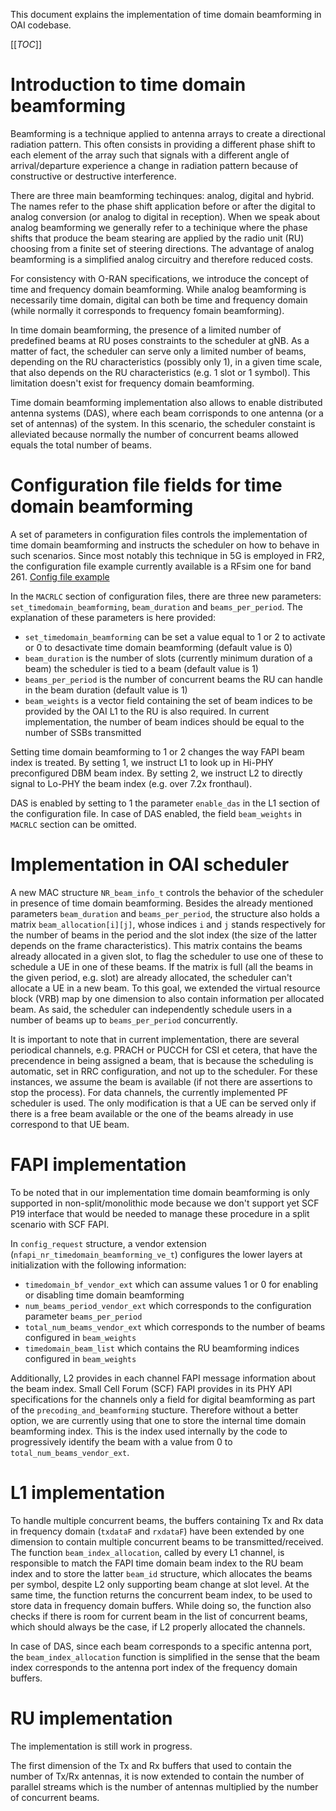 This document explains the implementation of time domain beamforming in OAI codebase.

[[_TOC_]]

# Introduction to time domain beamforming

Beamforming is a technique applied to antenna arrays to create a directional radiation pattern. This often consists in providing a different phase shift to each element of the array such that signals with a different angle of arrival/departure experience a change in radiation pattern because of constructive or destructive interference.

There are three main beamforming techinques: analog, digital and hybrid. The names refer to the phase shift application before or after the digital to analog conversion (or analog to digital in reception). When we speak about analog beamforming we generally refer to a techinique where the phase shifts that produce the beam stearing are applied by the radio unit (RU) choosing from a finite set of steering directions. The advantage of analog beamforming is a simplified analog circuitry and therefore reduced costs.

For consistency with O-RAN specifications, we introduce the concept of time and frequency domain beamforming. While analog beamforming is necessarily time domain, digital can both be time and frequency domain (while normally it corresponds to frequency fomain beamforming).

In time domain beamforming, the presence of a limited number of predefined beams at RU poses constraints to the scheduler at gNB. As a matter of fact, the scheduler can serve only a limited number of beams, depending on the RU characteristics (possibly only 1), in a given time scale, that also depends on the RU characteristics (e.g. 1 slot or 1 symbol). This limitation doesn't exist for frequency domain beamforming.

Time domain beamforming implementation also allows to enable distributed antenna systems (DAS), where each beam corrisponds to one antenna (or a set of antennas) of the system. In this scenario, the scheduler constaint is alleviated because normally the number of concurrent beams allowed equals the total number of beams.

# Configuration file fields for time domain beamforming

A set of parameters in configuration files controls the implementation of time domain beamforming and instructs the scheduler on how to behave in such scenarios. Since most notably this technique in 5G is employed in FR2, the configuration file example currently available is a RFsim one for band 261. [Config file example](../ci-scripts/conf_files/gnb.sa.band261.u3.32prb.rfsim.conf)

In the `MACRLC` section of configuration files, there are three new parameters: `set_timedomain_beamforming`, `beam_duration` and `beams_per_period`. The explanation of these parameters is here provided:
- `set_timedomain_beamforming` can be set a value equal to 1 or 2 to activate or 0 to desactivate time domain beamforming (default value is 0)
- `beam_duration` is the number of slots (currently minimum duration of a beam) the scheduler is tied to a beam (default value is 1)
- `beams_per_period` is the number of concurrent beams the RU can handle in the beam duration (default value is 1)
- `beam_weights` is a vector field containing the set of beam indices to be provided by the OAI L1 to the RU is also required. In current implementation, the number of beam indices should be equal to the number of SSBs transmitted

Setting time domain beamforming to 1 or 2 changes the way FAPI beam index is treated. By setting 1, we instruct L1 to look up in Hi-PHY preconfigured DBM beam index. By setting 2, we instruct L2 to directly signal to Lo-PHY the beam index (e.g. over 7.2x fronthaul).

DAS is enabled by setting to 1 the parameter `enable_das` in the L1 section of the configuration file. In case of DAS enabled, the field `beam_weights` in `MACRLC` section can be omitted.

# Implementation in OAI scheduler

A new MAC structure `NR_beam_info_t` controls the behavior of the scheduler in presence of time domain beamforming. Besides the already mentioned parameters `beam_duration` and `beams_per_period`, the structure also holds a matrix `beam_allocation[i][j]`, whose indices `i` and `j` stands respectively for the number of beams in the period and the slot index (the size of the latter depends on the frame characteristics).
This matrix contains the beams already allocated in a given slot, to flag the scheduler to use one of these to schedule a UE in one of these beams. If the matrix is full (all the beams in the given period, e.g. slot) are already allocated, the scheduler can't allocate a UE in a new beam.
To this goal, we extended the virtual resource block (VRB) map by one dimension to also contain information per allocated beam. As said, the scheduler can independently schedule users in a number of beams up to `beams_per_period` concurrently.

It is important to note that in current implementation, there are several periodical channels, e.g. PRACH or PUCCH for CSI et cetera, that have the precendence in being assigned a beam, that is because the scheduling is automatic, set in RRC configuration, and not up to the scheduler. For these instances, we assume the beam is available (if not there are assertions to stop the process). For data channels, the currently implemented PF scheduler is used. The only modification is that a UE can be served only if there is a free beam available or the one of the beams already in use correspond to that UE beam.

# FAPI implementation

To be noted that in our implementation time domain beamforming is only supported in non-split/monolithic mode because we don't support yet SCF P19 interface that would be needed to manage these procedure in a split scenario with SCF FAPI.

In `config_request` structure, a vendor extension (`nfapi_nr_timedomain_beamforming_ve_t`) configures the lower layers at initialization with the following information:
- `timedomain_bf_vendor_ext` which can assume values 1 or 0 for enabling or disabling time domain beamforming
- `num_beams_period_vendor_ext` which corresponds to the configuration parameter `beams_per_period`
- `total_num_beams_vendor_ext` which corresponds to the number of beams configured in `beam_weights`
- `timedomain_beam_list` which contains the RU beamforming indices configured in `beam_weights`

Additionally, L2 provides in each channel FAPI message information about the beam index. Small Cell Forum (SCF) FAPI provides in its PHY API specifications for the channels only a field for digital beamforming as part of the `precoding_and_beamforming` stucture. Therefore without a better option, we are currently using that one to store the internal time domain beamforming index. This is the index used internally by the code to progressively identify the beam with a value from 0 to `total_num_beams_vendor_ext`.

# L1 implementation

To handle multiple concurrent beams, the buffers containing Tx and Rx data in frequency domain (`txdataF` and `rxdataF`) have been extended by one dimension to contain multiple concurrent beams to be transmitted/received.
The function `beam_index_allocation`, called by every L1 channel, is responsible to match the FAPI time domain beam index to the RU beam index and to store the latter `beam_id` structure, which allocates the beams per symbol, despite L2 only supporting beam change at slot level. At the same time, the function returns the concurrent beam index, to be used to store data in frequency domain buffers. While doing so, the function also checks if there is room for current beam in the list of concurrent beams, which should always be the case, if L2 properly allocated the channels.

In case of DAS, since each beam corresponds to a specific antenna port, the `beam_index_allocation` function is simplified in the sense that the beam index corresponds to the antenna port index of the frequency domain buffers.

# RU implementation

The implementation is still work in progress.

The first dimension of the Tx and Rx buffers that used to contain the number of Tx/Rx antennas, it is now extended to contain the number of parallel streams which is the number of antennas multiplied by the number of concurrent beams.
